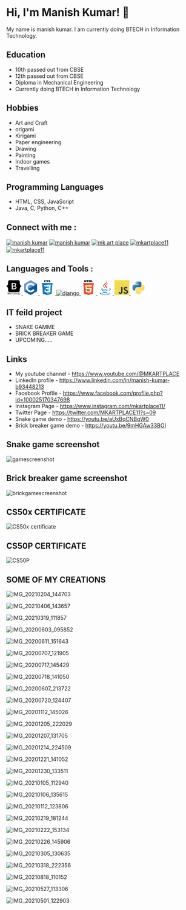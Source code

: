 

# Hi, I'm Manish Kumar! 👋

My name is manish kumar. I am currently doing BTECH in Information Technology.

## Education
- 10th passed out from CBSE
- 12th passed out from CBSE
- Diploma in Mechanical Engineering
- Currently doing BTECH in Information Technology

## Hobbies
- Art and Craft
- origami
- Kirigami
- Paper engineering
- Drawing
- Painting
- Indoor games
- Travelling

## Programming Languages
- HTML, CSS, JavaScript
- Java, C, Python, C++

<h2 align="left">Connect with me :</h2>
<p align="left">
<a href="https://linkedin.com/in/manish-kumar-b93448213" target="blank"><img align="center" src="https://raw.githubusercontent.com/rahuldkjain/github-profile-readme-generator/master/src/images/icons/Social/linked-in-alt.svg" alt="manish kumar" height="30" width="40" /></a>
<a href="https://www.facebook.com/profile.php?id=100025170347698" target="blank"><img align="center" src="https://raw.githubusercontent.com/rahuldkjain/github-profile-readme-generator/master/src/images/icons/Social/facebook.svg" alt="manish kumar" height="30" width="40" /></a>
<a href="https://www.youtube.com/@MKARTPLACE" target="blank"><img align="center" src="https://raw.githubusercontent.com/rahuldkjain/github-profile-readme-generator/master/src/images/icons/Social/youtube.svg" alt="mk art place" height="30" width="40" /></a>
<a href="https://twitter.com/mkartplace11" target="blank"><img align="center" src="https://raw.githubusercontent.com/rahuldkjain/github-profile-readme-generator/master/src/images/icons/Social/twitter.svg" alt="mkartplace11" height="30" width="40" /></a>
<a href="https://instagram.com/mkartplace11" target="blank"><img align="center" src="https://raw.githubusercontent.com/rahuldkjain/github-profile-readme-generator/master/src/images/icons/Social/instagram.svg" alt="mkartplace11" height="30" width="40" /></a>
</p>

<h2 align="left">Languages and Tools :</h2>
<p align="left"> <a href="https://getbootstrap.com" target="_blank" rel="noreferrer"> <img src="https://raw.githubusercontent.com/devicons/devicon/master/icons/bootstrap/bootstrap-plain-wordmark.svg" alt="bootstrap" width="40" height="40"/> </a> <a href="https://www.cprogramming.com/" target="_blank" rel="noreferrer"> <img src="https://raw.githubusercontent.com/devicons/devicon/master/icons/c/c-original.svg" alt="c" width="40" height="40"/> </a> <a href="https://www.w3schools.com/css/" target="_blank" rel="noreferrer"> <img src="https://raw.githubusercontent.com/devicons/devicon/master/icons/css3/css3-original-wordmark.svg" alt="css3" width="40" height="40"/> </a> <a href="https://www.djangoproject.com/" target="_blank" rel="noreferrer"> <img src="https://cdn.worldvectorlogo.com/logos/django.svg" alt="django" width="40" height="40"/> </a> <a href="https://www.w3.org/html/" target="_blank" rel="noreferrer"> <img src="https://raw.githubusercontent.com/devicons/devicon/master/icons/html5/html5-original-wordmark.svg" alt="html5" width="40" height="40"/> </a> <a href="https://www.java.com" target="_blank" rel="noreferrer"> <img src="https://raw.githubusercontent.com/devicons/devicon/master/icons/java/java-original.svg" alt="java" width="40" height="40"/> </a> <a href="https://developer.mozilla.org/en-US/docs/Web/JavaScript" target="_blank" rel="noreferrer"> <img src="https://raw.githubusercontent.com/devicons/devicon/master/icons/javascript/javascript-original.svg" alt="javascript" width="40" height="40"/> </a> <a href="https://www.python.org" target="_blank" rel="noreferrer"> <img src="https://raw.githubusercontent.com/devicons/devicon/master/icons/python/python-original.svg" alt="python" width="40" height="40"/> </a> </p>

## IT feild project
- SNAKE GAMME
- BRICK BREAKER GAME
- UPCOMING.....

## Links
- My youtube channel - https://www.youtube.com/@MKARTPLACE
- LinkedIn profile - https://www.linkedin.com/in/manish-kumar-b93448213
- Facebook Profile - https://www.facebook.com/profile.php?id=100025170347698
- Instagram Page - https://www.instagram.com/mkartplace11/
- Twitter Page - https://twitter.com/MKARTPLACE11?s=09
- Snake game demo - https://youtu.be/aUxBqCNBqW0
- Brick breaker game demo - https://youtu.be/9mHGAw33BOI

## Snake game screenshot

![gamescreenshot](https://user-images.githubusercontent.com/123818195/234948849-8c47c202-5ab2-43e6-8e08-07e8d5b0963d.png)

## Brick breaker game screenshot

![brickgamescreenshot](https://github.com/TERMINATOR4Y/MyProfile/assets/123818195/66d22e7b-04e7-4c26-8394-269968fc2ede)

## CS50x CERTIFICATE

![CS50x certificate](https://user-images.githubusercontent.com/123818195/235175490-1b9a832f-20ee-485e-9429-526274c8c34f.png)

## CS50P CERTIFICATE


![CS50P](https://github.com/TERMINATOR4Y/MyProfile/assets/123818195/9a62df81-e0dc-49e1-91e4-cc0555053547)

## SOME OF MY CREATIONS

![IMG_20210204_144703](https://github.com/TERMINATOR4Y/MyProfile/assets/123818195/08ddda44-61d5-4df8-b665-ce3e78b8c3b9)

![IMG_20210406_143657](https://github.com/TERMINATOR4Y/MyProfile/assets/123818195/21c9d8f4-24bf-44b4-ac8e-dcda9328e6a8)

![IMG_20210319_111857](https://github.com/TERMINATOR4Y/MyProfile/assets/123818195/72b4d4b2-eb96-4fc1-9509-b7b2dc925258)

![IMG_20200603_095852](https://github.com/TERMINATOR4Y/MyProfile/assets/123818195/61484eb0-a643-41b3-91db-9b19b2891a6a)

![IMG_20200611_151643](https://github.com/TERMINATOR4Y/MyProfile/assets/123818195/c1184457-7d9d-465b-b13f-93700100d0d9)

![IMG_20200707_121905](https://github.com/TERMINATOR4Y/MyProfile/assets/123818195/f6ec1b2a-0322-4639-ac6c-80606c1ac783)

![IMG_20200717_145429](https://github.com/TERMINATOR4Y/MyProfile/assets/123818195/a1e23180-b3b5-4da3-8e4b-96568e231754)

![IMG_20200718_141050](https://github.com/TERMINATOR4Y/MyProfile/assets/123818195/f92cb3a2-21e5-414b-8cda-5c2abdeb5e5c)


![IMG_20200607_213722](https://github.com/TERMINATOR4Y/MyProfile/assets/123818195/d57cc67c-8bd4-47f2-b943-aa400a60039c)

![IMG_20200720_124407](https://github.com/TERMINATOR4Y/MyProfile/assets/123818195/9592e139-94cb-4f83-b358-e27429dd620d)

![IMG_20201112_145026](https://github.com/TERMINATOR4Y/MyProfile/assets/123818195/c7b11e17-e5f4-4057-a38b-2322335d23b0)

![IMG_20201205_222029](https://github.com/TERMINATOR4Y/MyProfile/assets/123818195/674879cc-0bd8-44a6-b472-ed875e46a2e2)

![IMG_20201207_131705](https://github.com/TERMINATOR4Y/MyProfile/assets/123818195/c57c9b99-52da-4b33-8d18-a9fdfc5e4f62)

![IMG_20201214_224509](https://github.com/TERMINATOR4Y/MyProfile/assets/123818195/8d0e0dc3-d7ca-48b9-a007-0d261e5bd47e)

![IMG_20201221_141052](https://github.com/TERMINATOR4Y/MyProfile/assets/123818195/665ca24d-5ad3-4387-92be-d7a2bfd09687)

![IMG_20201230_133511](https://github.com/TERMINATOR4Y/MyProfile/assets/123818195/597f4900-f9dc-4686-b118-510ff56beb14)

![IMG_20210105_112940](https://github.com/TERMINATOR4Y/MyProfile/assets/123818195/b13d0ed4-1d06-4600-8d7e-15fef40ca328)

![IMG_20210106_135615](https://github.com/TERMINATOR4Y/MyProfile/assets/123818195/e7f23035-793a-4b23-b6cf-cb9f8bf55e92)

![IMG_20210112_123806](https://github.com/TERMINATOR4Y/MyProfile/assets/123818195/59abad71-3000-4e95-ba3c-d74b07fb6057)

![IMG_20210219_181244](https://github.com/TERMINATOR4Y/MyProfile/assets/123818195/d5310e58-6365-4407-95e1-3cc1310e5171)

![IMG_20210222_153134](https://github.com/TERMINATOR4Y/MyProfile/assets/123818195/dd15fb1b-6144-4497-beca-3a77cde9eaa6)

![IMG_20210226_145906](https://github.com/TERMINATOR4Y/MyProfile/assets/123818195/ba43cae0-7af3-41b5-b553-c94e385c7282)

![IMG_20210305_130635](https://github.com/TERMINATOR4Y/MyProfile/assets/123818195/36760bbd-9bf2-4f44-b7bf-495af055c4d3)

![IMG_20210318_222356](https://github.com/TERMINATOR4Y/MyProfile/assets/123818195/bddc333d-87f2-4f44-8c54-c3cf2bc8783f)

![IMG_20210818_110152](https://github.com/TERMINATOR4Y/MyProfile/assets/123818195/b6bae954-5db5-4e04-8bf8-2e8472aa6e6b)

![IMG_20210527_113306](https://github.com/TERMINATOR4Y/MyProfile/assets/123818195/27d28559-14b5-4754-a33f-fb79a807b5e9)

![IMG_20210501_122903](https://github.com/TERMINATOR4Y/MyProfile/assets/123818195/6c334635-3117-4a63-8741-201178a0a4ef)
